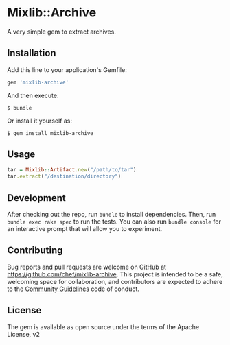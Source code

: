# Mixlib::Archive

A very simple gem to extract archives.

## Installation

Add this line to your application's Gemfile:

```ruby
gem 'mixlib-archive'
```

And then execute:

    $ bundle

Or install it yourself as:

    $ gem install mixlib-archive

## Usage

```ruby
tar = Mixlib::Artifact.new("/path/to/tar")
tar.extract("/destination/directory")
```

## Development

After checking out the repo, run `bundle` to install dependencies. Then, run `bundle exec rake spec` to run the tests. You can also run `bundle console` for an interactive prompt that will allow you to experiment.

## Contributing

Bug reports and pull requests are welcome on GitHub at https://github.com/chef/mixlib-archive. This project is intended to be a safe, welcoming space for collaboration, and contributors are expected to adhere to the [Community Guidelines](https://docs.chef.io/community_guidelines.html) code of conduct.


## License

The gem is available as open source under the terms of the Apache License, v2


